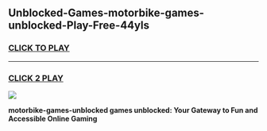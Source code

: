 
## Unblocked-Games-motorbike-games-unblocked-Play-Free-44yls
<h3>
<a href="https://premium76.site?title=motorbike-games-unblocked&ref=18A">CLICK TO PLAY</a></h3>
<hr>

<h3>
<a href="https://premium76.site?title=motorbike-games-unblocked&ref=18A">CLICK 2 PLAY</a>
  
</h3>

<a href="https://premium76.site?title=motorbike-games-unblocked&ref=18A"><img src="https://clearcache.store/games.png"></a>


**motorbike-games-unblocked games unblocked: Your Gateway to Fun and Accessible Online Gaming**
